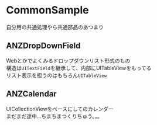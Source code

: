 CommonSample
============

自分用の共通処理やら共通部品のあつまり

## ANZDropDownField

Webとかでよくみるドロップダウンリスト形式のもの  
構造は`UITextField`を継承して、内部にUITableViewをもってる  
リスト表示を担うのはもちろん`UITableView`  

## ANZCalendar

UICollectionViewをベースにしてのカレンダー  
まだまだ途中…ちまちまつくりちゅう。。。
